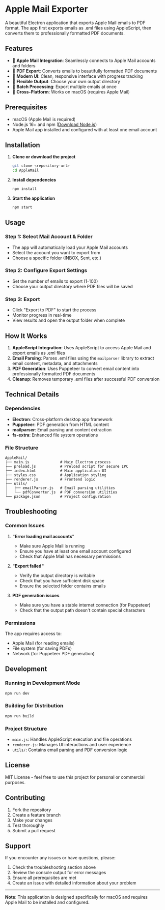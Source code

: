 # Apple Mail Exporter

A beautiful Electron application that exports Apple Mail emails to PDF format. The app first exports emails as .eml files using AppleScript, then converts them to professionally formatted PDF documents.

## Features

- 🍎 **Apple Mail Integration**: Seamlessly connects to Apple Mail accounts and folders
- 📄 **PDF Export**: Converts emails to beautifully formatted PDF documents
- 🎨 **Modern UI**: Clean, responsive interface with progress tracking
- 📁 **Flexible Output**: Choose your own output directory
- 🔢 **Batch Processing**: Export multiple emails at once
- 📱 **Cross-Platform**: Works on macOS (requires Apple Mail)

## Prerequisites

- macOS (Apple Mail is required)
- Node.js 16+ and npm ([Download Node.js](https://nodejs.org/))
- Apple Mail app installed and configured with at least one email account

## Installation

1. **Clone or download the project**
   ```bash
   git clone <repository-url>
   cd AppleMail
   ```

2. **Install dependencies**
   ```bash
   npm install
   ```

3. **Start the application**
   ```bash
   npm start
   ```

## Usage

### Step 1: Select Mail Account & Folder
- The app will automatically load your Apple Mail accounts
- Select the account you want to export from
- Choose a specific folder (INBOX, Sent, etc.)

### Step 2: Configure Export Settings
- Set the number of emails to export (1-100)
- Choose your output directory where PDF files will be saved

### Step 3: Export
- Click "Export to PDF" to start the process
- Monitor progress in real-time
- View results and open the output folder when complete

## How It Works

1. **AppleScript Integration**: Uses AppleScript to access Apple Mail and export emails as .eml files
2. **Email Parsing**: Parses .eml files using the `mailparser` library to extract email content, metadata, and attachments
3. **PDF Generation**: Uses Puppeteer to convert email content into professionally formatted PDF documents
4. **Cleanup**: Removes temporary .eml files after successful PDF conversion

## Technical Details

### Dependencies
- **Electron**: Cross-platform desktop app framework
- **Puppeteer**: PDF generation from HTML content
- **mailparser**: Email parsing and content extraction
- **fs-extra**: Enhanced file system operations

### File Structure
```
AppleMail/
├── main.js              # Main Electron process
├── preload.js           # Preload script for secure IPC
├── index.html           # Main application UI
├── styles.css           # Application styling
├── renderer.js          # Frontend logic
├── utils/
│   ├── emailParser.js   # Email parsing utilities
│   └── pdfConverter.js  # PDF conversion utilities
└── package.json         # Project configuration
```

## Troubleshooting

### Common Issues

1. **"Error loading mail accounts"**
   - Make sure Apple Mail is running
   - Ensure you have at least one email account configured
   - Check that Apple Mail has necessary permissions

2. **"Export failed"**
   - Verify the output directory is writable
   - Check that you have sufficient disk space
   - Ensure the selected folder contains emails

3. **PDF generation issues**
   - Make sure you have a stable internet connection (for Puppeteer)
   - Check that the output path doesn't contain special characters

### Permissions
The app requires access to:
- Apple Mail (for reading emails)
- File system (for saving PDFs)
- Network (for Puppeteer PDF generation)

## Development

### Running in Development Mode
```bash
npm run dev
```

### Building for Distribution
```bash
npm run build
```

### Project Structure
- `main.js`: Handles AppleScript execution and file operations
- `renderer.js`: Manages UI interactions and user experience
- `utils/`: Contains email parsing and PDF conversion logic

## License

MIT License - feel free to use this project for personal or commercial purposes.

## Contributing

1. Fork the repository
2. Create a feature branch
3. Make your changes
4. Test thoroughly
5. Submit a pull request

## Support

If you encounter any issues or have questions, please:
1. Check the troubleshooting section above
2. Review the console output for error messages
3. Ensure all prerequisites are met
4. Create an issue with detailed information about your problem

---

**Note**: This application is designed specifically for macOS and requires Apple Mail to be installed and configured. 